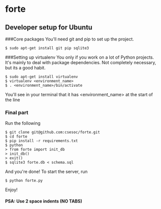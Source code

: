 forte
=====
## Developer setup for Ubuntu
###Core packages
You'll need git and pip to set up the project.
```
$ sudo apt-get install git pip sqlite3
```

###Setting up virtualenv
You only if you work on a lot of Python projects. It's mainly to deal with package dependencies. Not completely necessary, but its a good habit.
```
$ sudo apt-get install virtualenv
$ virtualenv <environment_name>
$ . <environment_name>/bin/activate
```
You'll see in your terminal that it has <environment_name> at the start of the line

### Final part
Run the following
```
$ git clone git@github.com:csesoc/forte.git
$ cd forte
$ pip install -r requirements.txt
$ python
> from forte import init_db
> init_db()
> exit()
$ sqlite3 forte.db < schema.sql
```
And you're done! To start the server, run
```
$ python forte.py
```
Enjoy!

#### PSA: Use 2 space indents (NO TABS)

